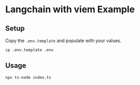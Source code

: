 # Langchain with viem Example

## Setup

Copy the `.env.template` and populate with your values.

```
cp .env.template .env
```

## Usage

```
npx ts-node index.ts
```
